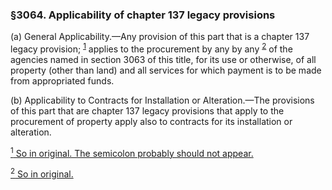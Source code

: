 ### §3064. Applicability of chapter 137 legacy provisions ###

(a) General Applicability.—Any provision of this part that is a chapter 137 legacy provision; <sup><a href="#3064_1_target" name="3064_1">1</a></sup> applies to the procurement by any by any <sup><a href="#3064_2_target" name="3064_2">2</a></sup> of the agencies named in section 3063 of this title, for its use or otherwise, of all property (other than land) and all services for which payment is to be made from appropriated funds.

(b) Applicability to Contracts for Installation or Alteration.—The provisions of this part that are chapter 137 legacy provisions that apply to the procurement of property apply also to contracts for its installation or alteration.

[<sup>1</sup> So in original. The semicolon probably should not appear.](#3064_1)

[<sup>2</sup> So in original.](#3064_2)